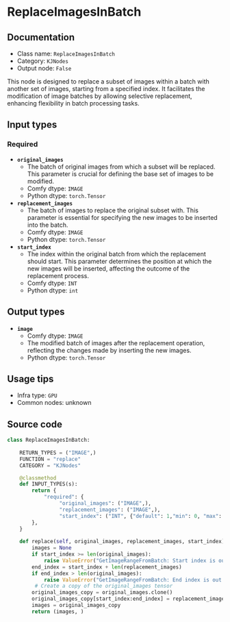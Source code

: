 # ReplaceImagesInBatch
## Documentation
- Class name: `ReplaceImagesInBatch`
- Category: `KJNodes`
- Output node: `False`

This node is designed to replace a subset of images within a batch with another set of images, starting from a specified index. It facilitates the modification of image batches by allowing selective replacement, enhancing flexibility in batch processing tasks.
## Input types
### Required
- **`original_images`**
    - The batch of original images from which a subset will be replaced. This parameter is crucial for defining the base set of images to be modified.
    - Comfy dtype: `IMAGE`
    - Python dtype: `torch.Tensor`
- **`replacement_images`**
    - The batch of images to replace the original subset with. This parameter is essential for specifying the new images to be inserted into the batch.
    - Comfy dtype: `IMAGE`
    - Python dtype: `torch.Tensor`
- **`start_index`**
    - The index within the original batch from which the replacement should start. This parameter determines the position at which the new images will be inserted, affecting the outcome of the replacement process.
    - Comfy dtype: `INT`
    - Python dtype: `int`
## Output types
- **`image`**
    - Comfy dtype: `IMAGE`
    - The modified batch of images after the replacement operation, reflecting the changes made by inserting the new images.
    - Python dtype: `torch.Tensor`
## Usage tips
- Infra type: `GPU`
- Common nodes: unknown


## Source code
```python
class ReplaceImagesInBatch:
    
    RETURN_TYPES = ("IMAGE",)
    FUNCTION = "replace"
    CATEGORY = "KJNodes"

    @classmethod
    def INPUT_TYPES(s):
        return {
            "required": {
                 "original_images": ("IMAGE",),
                 "replacement_images": ("IMAGE",),
                 "start_index": ("INT", {"default": 1,"min": 0, "max": 4096, "step": 1}),
        },
    } 
    
    def replace(self, original_images, replacement_images, start_index):
        images = None
        if start_index >= len(original_images):
            raise ValueError("GetImageRangeFromBatch: Start index is out of range")
        end_index = start_index + len(replacement_images)
        if end_index > len(original_images):
            raise ValueError("GetImageRangeFromBatch: End index is out of range")
         # Create a copy of the original_images tensor
        original_images_copy = original_images.clone()
        original_images_copy[start_index:end_index] = replacement_images
        images = original_images_copy
        return (images, )

```
